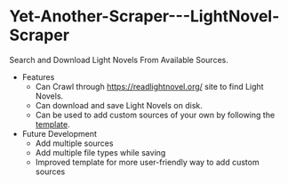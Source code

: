 # Yet-Another-Scraper---LightNovel-Scraper
Search and Download Light Novels From Available Sources.

* Features
  * Can Crawl through https://readlightnovel.org/ site to find Light Novels.
  * Can download and save Light Novels on disk.
  * Can be used to add custom sources of your own by following the [template](../main/Custom-Sources.md).
* Future Development
  * Add multiple sources
  * Add multiple file types while saving
  * Improved template for more user-friendly way to add custom sources
